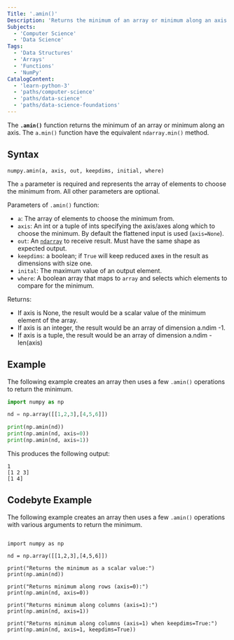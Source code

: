 ```yaml
---
Title: '.amin()'
Description: 'Returns the minimum of an array or minimum along an axis.'
Subjects:
  - 'Computer Science'
  - 'Data Science'
Tags:
  - 'Data Structures'
  - 'Arrays'
  - 'Functions'
  - 'NumPy'
CatalogContent:
  - 'learn-python-3'
  - 'paths/computer-science'
  - 'paths/data-science'
  - 'paths/data-science-foundations'
---
```


The **`.amin()`** function returns the minimum of an array or minimum along an axis. The `a.min()` function have the equivalent `ndarray.min()` method.


## Syntax

```pseudo
numpy.amin(a, axis, out, keepdims, initial, where)
```

The `a` parameter is required and represents the array of elements to choose the minimum from. All other parameters are optional.

Parameters of `.amin()` function:

* `a`: The array of elements to choose the minimum from.
* `axis`: An int or a tuple of ints specifying the axis/axes along which to choose the minimum. By default the flattened input is used (`axis=None`).
* `out`: An [`ndarray`](https://www.codecademy.com/resources/docs/numpy/ndarray) to receive result. Must have the same shape as expected output.
* `keepdims`: a boolean; if `True` will keep reduced axes in the result as dimensions with size one.
* `inital`: The maximum value of an output element.
* `where`: A boolean array that maps to `array` and selects which elements to compare for the minimum.


Returns:

* If axis is None, the result would be a scalar value of the minimum element of the array.
* If axis is an integer, the result would be an array of dimension a.ndim -1.
* If axis is a tuple, the result would be an array of dimension a.ndim - len(axis)

## Example

The following example creates an array then uses a few `.amin()` operations to return the minimum.

```py
import numpy as np

nd = np.array([[1,2,3],[4,5,6]])

print(np.amin(nd))
print(np.amin(nd, axis=0))
print(np.amin(nd, axis=1))
```

This produces the following output:

```shell
1
[1 2 3]
[1 4]
```

## Codebyte Example

The following example creates an array then uses a few `.amin()` operations with various arguments to return the minimum.

```codebyte/python

import numpy as np

nd = np.array([[1,2,3],[4,5,6]])

print("Returns the minimum as a scalar value:")
print(np.amin(nd))

print("Returns minimum along rows (axis=0):")
print(np.amin(nd, axis=0))

print("Returns minimum along columns (axis=1):")
print(np.amin(nd, axis=1))

print("Returns minimum along columns (axis=1) when keepdims=True:")
print(np.amin(nd, axis=1, keepdims=True))

```